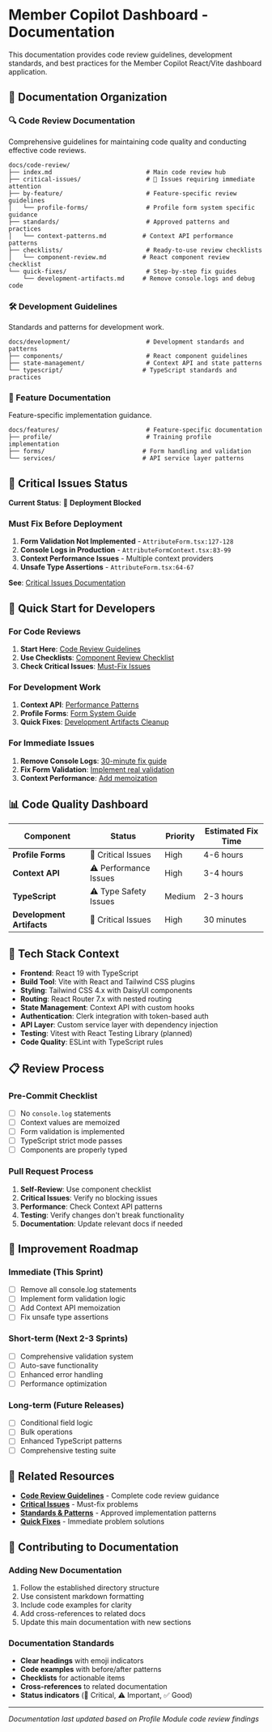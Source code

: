 # Member Copilot Dashboard - Documentation

This documentation provides code review guidelines, development standards, and best practices for the Member Copilot React/Vite dashboard application.

## 📁 Documentation Organization

### 🔍 Code Review Documentation
Comprehensive guidelines for maintaining code quality and conducting effective code reviews.

```
docs/code-review/
├── index.md                          # Main code review hub
├── critical-issues/                  # 🚨 Issues requiring immediate attention
├── by-feature/                       # Feature-specific review guidelines
│   └── profile-forms/                # Profile form system specific guidance
├── standards/                        # Approved patterns and practices
│   └── context-patterns.md          # Context API performance patterns
├── checklists/                       # Ready-to-use review checklists
│   └── component-review.md          # React component review checklist
└── quick-fixes/                      # Step-by-step fix guides
    └── development-artifacts.md     # Remove console.logs and debug code
```

### 🛠️ Development Guidelines
Standards and patterns for development work.

```
docs/development/                     # Development standards and patterns
├── components/                       # React component guidelines
├── state-management/                 # Context API and state patterns
└── typescript/                      # TypeScript standards and practices
```

### 🎯 Feature Documentation
Feature-specific implementation guidance.

```
docs/features/                        # Feature-specific documentation
├── profile/                          # Training profile implementation
├── forms/                           # Form handling and validation
└── services/                        # API service layer patterns
```

## 🚨 Critical Issues Status

**Current Status**: 🔴 **Deployment Blocked**

### Must Fix Before Deployment
1. **Form Validation Not Implemented** - `AttributeForm.tsx:127-128`
2. **Console Logs in Production** - `AttributeFormContext.tsx:83-99`
3. **Context Performance Issues** - Multiple context providers
4. **Unsafe Type Assertions** - `AttributeForm.tsx:64-67`

**See**: [Critical Issues Documentation](./code-review/critical-issues/index.md)

## 🎯 Quick Start for Developers

### For Code Reviews
1. **Start Here**: [Code Review Guidelines](./code-review/index.md)
2. **Use Checklists**: [Component Review Checklist](./code-review/checklists/component-review.md)
3. **Check Critical Issues**: [Must-Fix Issues](./code-review/critical-issues/index.md)

### For Development Work
1. **Context API**: [Performance Patterns](./code-review/standards/context-patterns.md)
2. **Profile Forms**: [Form System Guide](./code-review/by-feature/profile-forms/README.md)
3. **Quick Fixes**: [Development Artifacts Cleanup](./code-review/quick-fixes/development-artifacts.md)

### For Immediate Issues
1. **Remove Console Logs**: [30-minute fix guide](./code-review/quick-fixes/development-artifacts.md)
2. **Fix Form Validation**: [Implement real validation](./code-review/by-feature/profile-forms/README.md#validation-implementation)
3. **Context Performance**: [Add memoization](./code-review/standards/context-patterns.md#memoized-context-values)

## 📊 Code Quality Dashboard

| Component | Status | Priority | Estimated Fix Time |
|-----------|--------|----------|-------------------|
| **Profile Forms** | 🚨 Critical Issues | High | 4-6 hours |
| **Context API** | ⚠️ Performance Issues | High | 3-4 hours |
| **TypeScript** | ⚠️ Type Safety Issues | Medium | 2-3 hours |
| **Development Artifacts** | 🚨 Critical Issues | High | 30 minutes |

## 🔧 Tech Stack Context

- **Frontend**: React 19 with TypeScript
- **Build Tool**: Vite with React and Tailwind CSS plugins
- **Styling**: Tailwind CSS 4.x with DaisyUI components
- **Routing**: React Router 7.x with nested routing
- **State Management**: Context API with custom hooks
- **Authentication**: Clerk integration with token-based auth
- **API Layer**: Custom service layer with dependency injection
- **Testing**: Vitest with React Testing Library (planned)
- **Code Quality**: ESLint with TypeScript rules

## 📋 Review Process

### Pre-Commit Checklist
- [ ] No `console.log` statements
- [ ] Context values are memoized
- [ ] Form validation is implemented
- [ ] TypeScript strict mode passes
- [ ] Components are properly typed

### Pull Request Process
1. **Self-Review**: Use component checklist
2. **Critical Issues**: Verify no blocking issues
3. **Performance**: Check Context API patterns
4. **Testing**: Verify changes don't break functionality
5. **Documentation**: Update relevant docs if needed

## 🎯 Improvement Roadmap

### Immediate (This Sprint)
- [ ] Remove all console.log statements
- [ ] Implement form validation logic
- [ ] Add Context API memoization
- [ ] Fix unsafe type assertions

### Short-term (Next 2-3 Sprints)
- [ ] Comprehensive validation system
- [ ] Auto-save functionality
- [ ] Enhanced error handling
- [ ] Performance optimization

### Long-term (Future Releases)
- [ ] Conditional field logic
- [ ] Bulk operations
- [ ] Enhanced TypeScript patterns
- [ ] Comprehensive testing suite

## 🔗 Related Resources

- **[Code Review Guidelines](./code-review/index.md)** - Complete code review guidance
- **[Critical Issues](./code-review/critical-issues/index.md)** - Must-fix problems
- **[Standards & Patterns](./code-review/standards/context-patterns.md)** - Approved implementation patterns
- **[Quick Fixes](./code-review/quick-fixes/development-artifacts.md)** - Immediate problem solutions

## 🤝 Contributing to Documentation

### Adding New Documentation
1. Follow the established directory structure
2. Use consistent markdown formatting
3. Include code examples for clarity
4. Add cross-references to related docs
5. Update this main documentation with new sections

### Documentation Standards
- **Clear headings** with emoji indicators
- **Code examples** with before/after patterns
- **Checklists** for actionable items
- **Cross-references** to related documentation
- **Status indicators** (🚨 Critical, ⚠️ Important, ✅ Good)

---

*Documentation last updated based on Profile Module code review findings* 